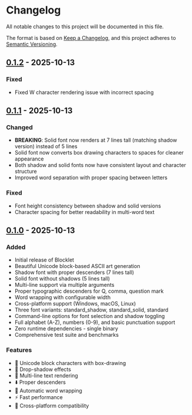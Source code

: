 # Changelog

All notable changes to this project will be documented in this file.

The format is based on [Keep a Changelog](https://keepachangelog.com/en/1.0.0/),
and this project adheres to [Semantic Versioning](https://semver.org/spec/v2.0.0.html).

## [0.1.2] - 2025-10-13

### Fixed
- Fixed W character rendering issue with incorrect spacing

## [0.1.1] - 2025-10-13

### Changed
- **BREAKING**: Solid font now renders at 7 lines tall (matching shadow version) instead of 5 lines
- Solid font now converts box drawing characters to spaces for cleaner appearance
- Both shadow and solid fonts now have consistent layout and character structure
- Improved word separation with proper spacing between letters

### Fixed
- Font height consistency between shadow and solid versions
- Character spacing for better readability in multi-word text

## [0.1.0] - 2025-10-13

### Added
- Initial release of Blocklet
- Beautiful Unicode block-based ASCII art generation
- Shadow font with proper descenders (7 lines tall)
- Solid font without shadows (5 lines tall)
- Multi-line support via multiple arguments
- Proper typographic descenders for Q, comma, question mark
- Word wrapping with configurable width
- Cross-platform support (Windows, macOS, Linux)
- Three font variants: standard_shadow, standard_solid, standard
- Command-line options for font selection and shadow toggling
- Full alphabet (A-Z), numbers (0-9), and basic punctuation support
- Zero runtime dependencies - single binary
- Comprehensive test suite and benchmarks

### Features
- 🎨 Unicode block characters with box-drawing
- 🌟 Drop-shadow effects
- 📝 Multi-line text rendering
- ⬇️ Proper descenders
- 📏 Automatic word wrapping
- ⚡ Fast performance
- 🔀 Cross-platform compatibility

[0.1.2]: https://github.com/tanav-malhotra/blocklet/releases/tag/v0.1.2
[0.1.1]: https://github.com/tanav-malhotra/blocklet/releases/tag/v0.1.1
[0.1.0]: https://github.com/tanav-malhotra/blocklet/releases/tag/v0.1.0

